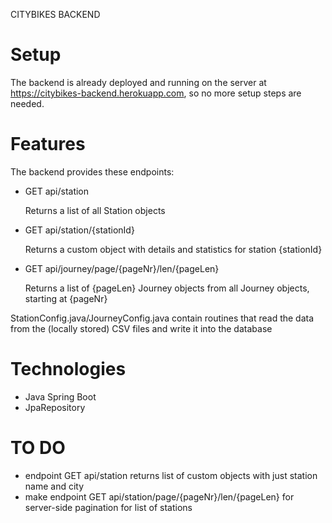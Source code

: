 
CITYBIKES BACKEND


Setup
=====

The backend is already deployed and running on the server at https://citybikes-backend.herokuapp.com, so no more setup steps are needed.


Features
========

The backend provides these endpoints:

* GET api/station

  Returns a list of all Station objects

* GET api/station/{stationId}

  Returns a custom object with details and statistics for station {stationId}

* GET api/journey/page/{pageNr}/len/{pageLen}

  Returns a list of {pageLen} Journey objects from all Journey objects, starting at {pageNr}

StationConfig.java/JourneyConfig.java contain routines that read the data from the (locally stored) CSV files and write it into the database


Technologies
============

* Java Spring Boot
* JpaRepository


TO DO
=====

* endpoint GET api/station returns list of custom objects with just station name and city
* make endpoint GET api/station/page/{pageNr}/len/{pageLen} for server-side pagination for list of stations
